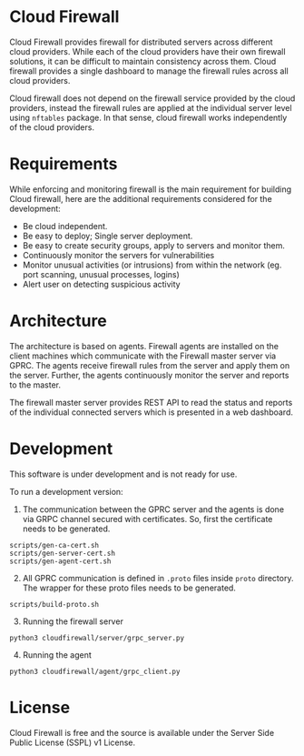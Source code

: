 # Cloud Firewall
Cloud Firewall provides firewall for distributed servers across 
different cloud providers. While each of the cloud providers have 
their own firewall solutions, it can be difficult to maintain consistency
across them. Cloud firewall provides a single dashboard to manage the 
firewall rules across all cloud providers.

Cloud firewall does not depend on the firewall service provided by the 
cloud providers, instead the firewall rules are applied at the individual 
server level using `nftables` package. In that sense, cloud firewall works
independently of the cloud providers.

# Requirements
While enforcing and monitoring firewall is the main requirement for building
Cloud firewall, here are the additional requirements considered for the development:
- Be cloud independent.
- Be easy to deploy; Single server deployment.
- Be easy to create security groups, apply to servers and monitor them.
- Continuously monitor the servers for vulnerabilities
- Monitor unusual activities (or intrusions) from within the network (eg. port scanning, unusual processes, logins)
- Alert user on detecting suspicious activity

# Architecture
The architecture is based on agents. Firewall agents are installed on the 
client machines which communicate with the Firewall master server via GPRC.
The agents receive firewall rules from the server and apply them on the 
server. Further, the agents continuously monitor the server and reports 
to the master.

The firewall master server provides REST API to read the status and reports
of the individual connected servers which is presented in a web dashboard.

# Development
This software is under development and is not ready for use.

To run a development version:
1. The communication between the GPRC server and the agents is done via GRPC
channel secured with certificates. So, first the certificate needs to be generated.
```shell
scripts/gen-ca-cert.sh
scripts/gen-server-cert.sh
scripts/gen-agent-cert.sh
```
2. All GPRC communication is defined in `.proto` files inside `proto` directory.
The wrapper for these proto files needs to be generated.
```shell
scripts/build-proto.sh
```
3. Running the firewall server
```shell
python3 cloudfirewall/server/grpc_server.py
```
4. Running the agent
```shell
python3 cloudfirewall/agent/grpc_client.py
```

# License
Cloud Firewall is free and the source is available under the Server 
Side Public License (SSPL) v1 License.